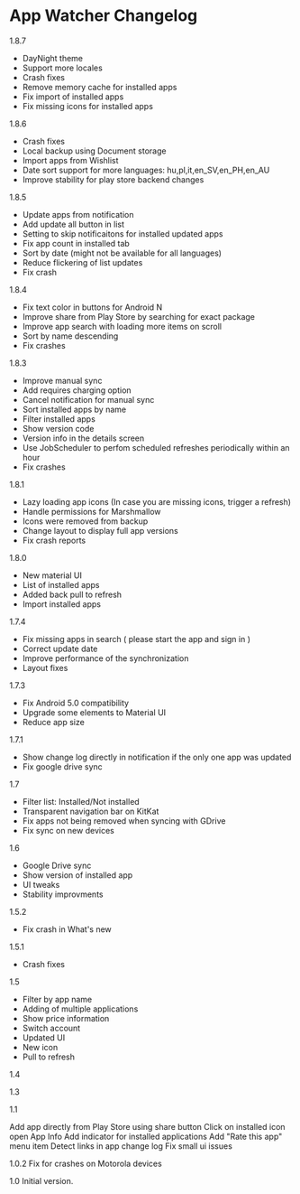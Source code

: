 App Watcher Changelog
=====================

1.8.7
 * DayNight theme
 * Support more locales
 * Crash fixes
 * Remove memory cache for installed apps
 * Fix import of installed apps
 * Fix missing icons for installed apps

1.8.6
 * Crash fixes
 * Local backup using Document storage
 * Import apps from Wishlist
 * Date sort support for more languages: hu,pl,it,en_SV,en_PH,en_AU
 * Improve stability for play store backend changes

1.8.5
 * Update apps from notification
 * Add update all button in list
 * Setting to skip notificaitons for installed updated apps
 * Fix app count in installed tab
 * Sort by date (might not be available for all languages)
 * Reduce flickering of list updates
 * Fix crash

1.8.4
 * Fix text color in buttons for Android N
 * Improve share from Play Store by searching for exact package
 * Improve app search with loading more items on scroll
 * Sort by name descending
 * Fix crashes

1.8.3
 * Improve manual sync
 * Add requires charging option
 * Cancel notification for manual sync
 * Sort installed apps by name
 * Filter installed apps
 * Show version code
 * Version info in the details screen
 * Use JobScheduler to perfom scheduled refreshes periodically within an hour
 * Fix crashes

1.8.1
 * Lazy loading app icons (In case you are missing icons, trigger a refresh)
 * Handle permissions for Marshmallow
 * Icons were removed from backup
 * Change layout to display full app versions
 * Fix crash reports

1.8.0
 * New material UI
 * List of installed apps
 * Added back pull to refresh
 * Import installed apps

1.7.4
 * Fix missing apps in search ( please start the app and sign in )
 * Correct update date
 * Improve performance of the synchronization
 * Layout fixes

1.7.3
 * Fix Android 5.0 compatibility
 * Upgrade some elements to Material UI
 * Reduce app size

1.7.1
 * Show change log directly in notification if the only one app was updated
 * Fix google drive sync

1.7
 * Filter list: Installed/Not installed
 * Transparent navigation bar on KitKat
 * Fix apps not being removed when syncing with GDrive
 * Fix sync on new devices

1.6
 * Google Drive sync
 * Show version of installed app
 * UI tweaks
 * Stability improvments

1.5.2
 * Fix crash in What's new

1.5.1
 * Crash fixes

1.5
 * Filter by app name
 * Adding of multiple applications
 * Show price information
 * Switch account
 * Updated UI
 * New icon
 * Pull to refresh

1.4

1.3

1.1

Add app directly from Play Store using share button
Click on installed icon open App Info
Add indicator for installed applications
Add "Rate this app" menu item
Detect links in app change log
Fix small ui issues

1.0.2
Fix for crashes on Motorola devices

1.0
Initial version.

